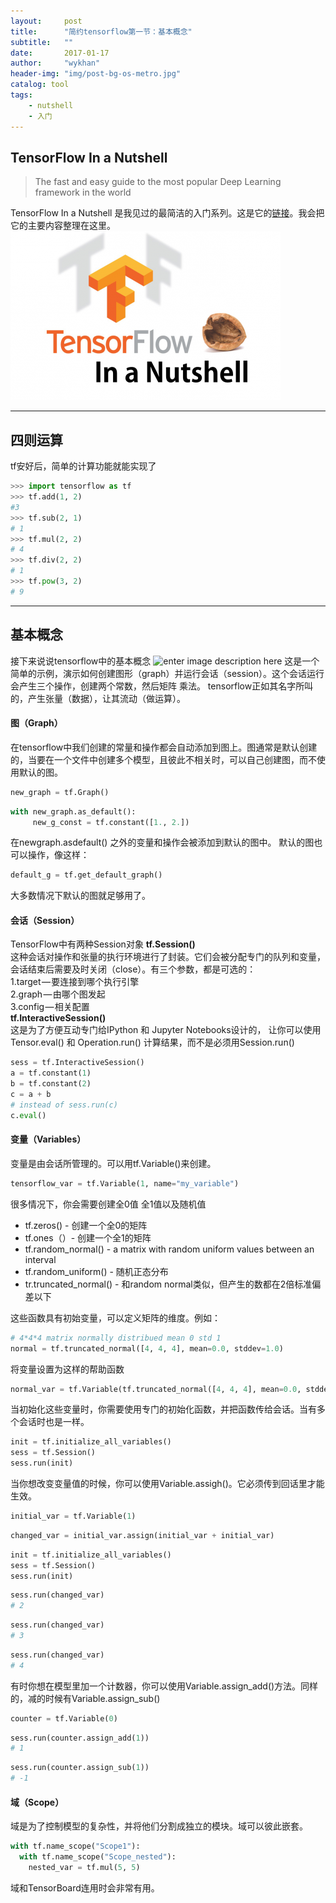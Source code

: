 ```yaml
---
layout:     post
title:      "简约tensorflow第一节：基本概念"
subtitle:   ""
date:       2017-01-17
author:     "wykhan"
header-img: "img/post-bg-os-metro.jpg"
catalog: tool
tags:
    - nutshell
    - 入门
---
```



## TensorFlow In a Nutshell
> The fast and easy guide to the most popular Deep Learning framework in the world         

TensorFlow In a Nutshell 是我见过的最简洁的入门系列。这是它的[链接](http://camron.xyz/index.php/2016/08/22/in_a_nutshell_part_one/)。我会把它的主要内容整理在这里。   
![Alt text](/img/tensorflow_nutshell-1-432x270.png)    

---

## 四则运算

tf安好后，简单的计算功能就能实现了

```python
>>> import tensorflow as tf
>>> tf.add(1, 2)
#3
>>> tf.sub(2, 1)
# 1
>>> tf.mul(2, 2)
# 4
>>> tf.div(2, 2)
# 1
>>> tf.pow(3, 2)
# 9
```    

---

## 基本概念
接下来说说tensorflow中的基本概念
![enter image description here](https://wykhan.github.io/img/1-mvhm5_r6LY-eHsin21RJTg.png)
这是一个简单的示例，演示如何创建图形（graph）并运行会话（session）。这个会话运行会产生三个操作，创建两个常数，然后矩阵
乘法。
tensorflow正如其名字所叫的，产生张量（数据），让其流动（做运算）。
#### 图（Graph）
在tensorflow中我们创建的常量和操作都会自动添加到图上。图通常是默认创建的，当要在一个文件中创建多个模型，且彼此不相关时，可以自己创建图，而不使用默认的图。

```python
new_graph = tf.Graph()
```
```python
with new_graph.as_default():
	 new_g_const = tf.constant([1., 2.])
```
在newgraph.asdefault() 之外的变量和操作会被添加到默认的图中。
默认的图也可以操作，像这样：

```python
default_g = tf.get_default_graph()
```
大多数情况下默认的图就足够用了。
#### 会话（Session）
TensorFlow中有两种Session对象
**tf.Session()**   
这种会话对操作和张量的执行环境进行了封装。它们会被分配专门的队列和变量，会话结束后需要及时关闭（close）。有三个参数，都是可选的：   
1.target — 要连接到哪个执行引擎   
2.graph — 由哪个图发起   
3.config — 相关配置   
**tf.InteractiveSession()**   
这是为了方便互动专门给IPython 和 Jupyter Notebooks设计的， 让你可以使用Tensor.eval() 和 Operation.run() 计算结果，而不是必须用Session.run()

```python
sess = tf.InteractiveSession()
a = tf.constant(1)
b = tf.constant(2)
c = a + b
# instead of sess.run(c)
c.eval()
```
#### 变量（Variables）
变量是由会话所管理的。可以用tf.Variable()来创建。

```python
tensorflow_var = tf.Variable(1, name="my_variable")
```
很多情况下，你会需要创建全0值 全1值以及随机值
+ tf.zeros() - 创建一个全0的矩阵
+ tf.ones（）- 创建一个全1的矩阵
+ tf.random_normal() - a matrix with random uniform values between an interval
+ tf.random_uniform() - 随机正态分布 
+ tr.truncated_normal() - 和random normal类似，但产生的数都在2倍标准偏差以下    

这些函数具有初始变量，可以定义矩阵的维度。例如：

```python
# 4*4*4 matrix normally distribued mean 0 std 1
normal = tf.truncated_normal([4, 4, 4], mean=0.0, stddev=1.0)
```
将变量设置为这样的帮助函数

```python
normal_var = tf.Variable(tf.truncated_normal([4, 4, 4], mean=0.0, stddev=1.0))
```
当初始化这些变量时，你需要使用专门的初始化函数，并把函数传给会话。当有多个会话时也是一样。

```python
init = tf.initialize_all_variables()
sess = tf.Session()
sess.run(init)
```
当你想改变变量值的时候，你可以使用Variable.assigh()。它必须传到回话里才能生效。

```python
initial_var = tf.Variable(1)
```
```python
changed_var = initial_var.assign(initial_var + initial_var)
```
```python
init = tf.initialize_all_variables()
sess = tf.Session()
sess.run(init)
```
```python
sess.run(changed_var)
# 2
```
```python
sess.run(changed_var)
# 3
```
```python
sess.run(changed_var)
# 4
```
有时你想在模型里加一个计数器，你可以使用Variable.assign_add()方法。同样的，减的时候有Variable.assign_sub()

```python
counter = tf.Variable(0)
```
```python
sess.run(counter.assign_add(1))
# 1
```
```python
sess.run(counter.assign_sub(1))
# -1
```
#### 域（Scope）
域是为了控制模型的复杂性，并将他们分割成独立的模块。域可以彼此嵌套。

```python
with tf.name_scope("Scope1"):
  with tf.name_scope("Scope_nested"):
    nested_var = tf.mul(5, 5)
```
域和TensorBoard连用时会非常有用。




